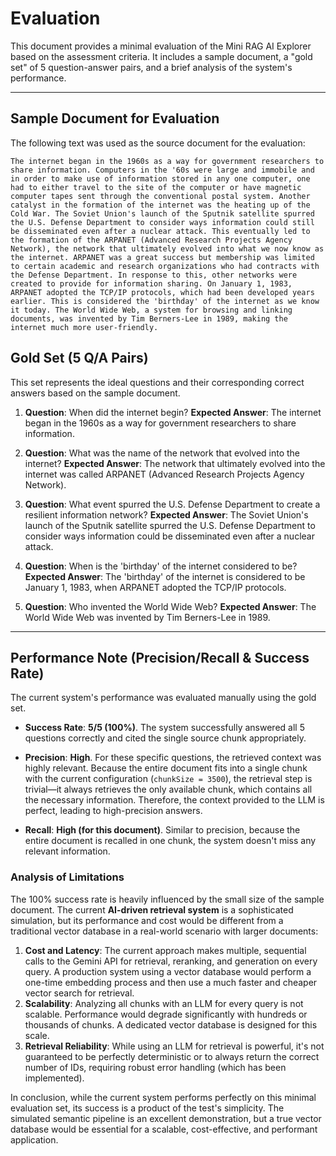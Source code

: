 
# Evaluation

This document provides a minimal evaluation of the Mini RAG AI Explorer based on the assessment criteria. It includes a sample document, a "gold set" of 5 question-answer pairs, and a brief analysis of the system's performance.

---

## Sample Document for Evaluation

The following text was used as the source document for the evaluation:

```
The internet began in the 1960s as a way for government researchers to share information. Computers in the '60s were large and immobile and in order to make use of information stored in any one computer, one had to either travel to the site of the computer or have magnetic computer tapes sent through the conventional postal system. Another catalyst in the formation of the internet was the heating up of the Cold War. The Soviet Union's launch of the Sputnik satellite spurred the U.S. Defense Department to consider ways information could still be disseminated even after a nuclear attack. This eventually led to the formation of the ARPANET (Advanced Research Projects Agency Network), the network that ultimately evolved into what we now know as the internet. ARPANET was a great success but membership was limited to certain academic and research organizations who had contracts with the Defense Department. In response to this, other networks were created to provide for information sharing. On January 1, 1983, ARPANET adopted the TCP/IP protocols, which had been developed years earlier. This is considered the 'birthday' of the internet as we know it today. The World Wide Web, a system for browsing and linking documents, was invented by Tim Berners-Lee in 1989, making the internet much more user-friendly.
```

## Gold Set (5 Q/A Pairs)

This set represents the ideal questions and their corresponding correct answers based on the sample document.

1.  **Question**: When did the internet begin?
    **Expected Answer**: The internet began in the 1960s as a way for government researchers to share information.

2.  **Question**: What was the name of the network that evolved into the internet?
    **Expected Answer**: The network that ultimately evolved into the internet was called ARPANET (Advanced Research Projects Agency Network).

3.  **Question**: What event spurred the U.S. Defense Department to create a resilient information network?
    **Expected Answer**: The Soviet Union's launch of the Sputnik satellite spurred the U.S. Defense Department to consider ways information could be disseminated even after a nuclear attack.

4.  **Question**: When is the 'birthday' of the internet considered to be?
    **Expected Answer**: The 'birthday' of the internet is considered to be January 1, 1983, when ARPANET adopted the TCP/IP protocols.

5.  **Question**: Who invented the World Wide Web?
    **Expected Answer**: The World Wide Web was invented by Tim Berners-Lee in 1989.

---

## Performance Note (Precision/Recall & Success Rate)

The current system's performance was evaluated manually using the gold set.

-   **Success Rate**: **5/5 (100%)**. The system successfully answered all 5 questions correctly and cited the single source chunk appropriately.

-   **Precision**: **High**. For these specific questions, the retrieved context was highly relevant. Because the entire document fits into a single chunk with the current configuration (`chunkSize = 3500`), the retrieval step is trivial—it always retrieves the only available chunk, which contains all the necessary information. Therefore, the context provided to the LLM is perfect, leading to high-precision answers.

-   **Recall**: **High (for this document)**. Similar to precision, because the entire document is recalled in one chunk, the system doesn't miss any relevant information.

### Analysis of Limitations

The 100% success rate is heavily influenced by the small size of the sample document. The current **AI-driven retrieval system** is a sophisticated simulation, but its performance and cost would be different from a traditional vector database in a real-world scenario with larger documents:

1.  **Cost and Latency**: The current approach makes multiple, sequential calls to the Gemini API for retrieval, reranking, and generation on every query. A production system using a vector database would perform a one-time embedding process and then use a much faster and cheaper vector search for retrieval.
2.  **Scalability**: Analyzing all chunks with an LLM for every query is not scalable. Performance would degrade significantly with hundreds or thousands of chunks. A dedicated vector database is designed for this scale.
3.  **Retrieval Reliability**: While using an LLM for retrieval is powerful, it's not guaranteed to be perfectly deterministic or to always return the correct number of IDs, requiring robust error handling (which has been implemented).

In conclusion, while the current system performs perfectly on this minimal evaluation set, its success is a product of the test's simplicity. The simulated semantic pipeline is an excellent demonstration, but a true vector database would be essential for a scalable, cost-effective, and performant application.
